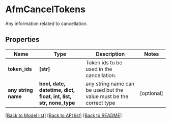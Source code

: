 # AfmCancelTokens

Any information related to cancellation.

## Properties
Name | Type | Description | Notes
------------ | ------------- | ------------- | -------------
**token_ids** | **[str]** | Token ids to be used in the cancellation. | 
**any string name** | **bool, date, datetime, dict, float, int, list, str, none_type** | any string name can be used but the value must be the correct type | [optional]

[[Back to Model list]](../README.md#documentation-for-models) [[Back to API list]](../README.md#documentation-for-api-endpoints) [[Back to README]](../README.md)


